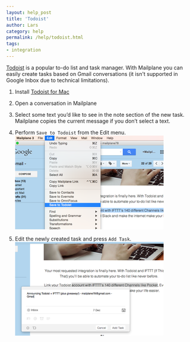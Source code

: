 ```yaml
---
layout: help_post
title: 'Todoist'
author: Lars
category: help
permalink: /help/todoist.html
tags:
- integration
---
```


[Todoist](http://todoist.com) is a popular to-do list and task manager. With Mailplane you can easily create tasks based on Gmail conversations (it isn't supported in Google Inbox due to technical limitations).

1. Install [Todoist for Mac](https://en.todoist.com/mac)

2. Open a conversation in Mailplane

3. Select some text you’d like to see in the note section of the new task. Mailplane copies the current message if you don’t select a text.

4. Perform `Save to Todoist` from the Edit menu.
	![](/assets/help/2014-12-07-todoist/step1.png)

5. Edit the newly created task and press `Add Task`.
	![](/assets/help/2014-12-07-todoist/step2.png)
